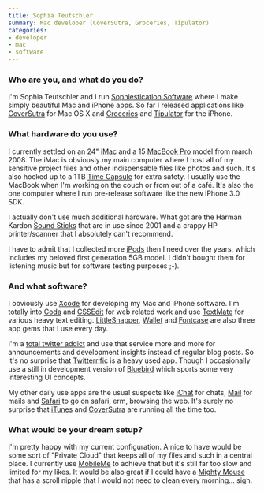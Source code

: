 ```yaml
---
title: Sophia Teutschler
summary: Mac developer (CoverSutra, Groceries, Tipulator)
categories:
- developer
- mac
- software
---
```


### Who are you, and what do you do?

I'm Sophia Teutschler and I run [Sophiestication Software](http://sophiestication.com "Sophia's software website.") where I make simply beautiful Mac and iPhone apps. So far I released applications like [CoverSutra][] for Mac OS X and [Groceries][groceries-ios] and [Tipulator][tipulator-ios] for the iPhone.

### What hardware do you use?

I currently settled on an 24" [iMac][] and a 15 [MacBook Pro][macbook-pro] model from march 2008. The iMac is obviously my main computer where I host all of my sensitive project files and other indispensable files like photos and such. It's also hocked up to a 1TB [Time Capsule][time-capsule] for extra safety. I usually use the MacBook when I'm working on the couch or from out of a café. It's also the one computer where I run pre-release software like the new iPhone 3.0 SDK.

I actually don't use much additional hardware. What got are the Harman Kardon [Sound Sticks][soundsticks] that are in use since 2001 and a crappy HP printer/scanner that I absolutely can't recommend.

I have to admit that I collected more [iPods][ipod] then I need over the years, which includes my beloved first generation 5GB model. I didn't bought them for listening music but for software testing purposes ;-).

### And what software?

I obviously use [Xcode][] for developing my Mac and iPhone software. I'm totally into [Coda][] and [CSSEdit][] for web related work and use [TextMate][] for various heavy text editing. [LittleSnapper][], [Wallet][] and [Fontcase][] are also three app gems that I use every day. 

I'm a [total twitter addict](http://twitter.com/sophiestication "Sophia on Twitter.") and use that service more and more for announcements and development insights instead of regular blog posts. So it's no surprise that [Twitterrific][] is a heavy used app. Though I occasionally use a still in development version of [Bluebird][] which sports some very interesting UI concepts.

My other daily use apps are the usual suspects like [iChat][] for chats, [Mail][] for mails and [Safari][] to go on safari, erm, browsing the web. It's surely no surprise that [iTunes][] and [CoverSutra][] are running all the time too.

### What would be your dream setup?

I'm pretty happy with my current configuration. A nice to have would be some sort of "Private Cloud" that keeps all of my files and such in a central place. I currently use [MobileMe][mobile-me] to achieve that but it's still far too slow and limited for my likes. It would be also great if I could have a [Mighty Mouse][mighty-mouse] that has a scroll nipple that I would not need to clean every morning... sigh.

[ipod]: https://www.apple.com/ipod/ "A music player."
[imac]: https://www.apple.com/imac/ "An all-in-one computer."
[time-capsule]: https://www.apple.com/airport-time-capsule/ "A WiFi access point and backup system."
[soundsticks]: https://en.wikipedia.org/wiki/Harman_Kardon#SoundSticks "Swanky-looking computer speakers."
[macbook-pro]: https://www.apple.com/macbook-pro/ "A laptop."
[mighty-mouse]: https://en.wikipedia.org/wiki/Apple_Mighty_Mouse "A wireless mouse."
[ichat]: https://en.wikipedia.org/wiki/IChat "An AIM/Jabber client included with Mac OS X."
[itunes]: https://www.apple.com/itunes/ "A jukebox application and online store."
[groceries-ios]: http://appcrawlr.com/ios/groceries "A smart shopping list for the iPhone."
[twitterrific]: https://twitterrific.com/mac "A Twitter client for the Mac."
[tipulator-ios]: https://itunes.apple.com/us/app/tipulator/id284935446 "A tipping calculator for the iPhone."
[textmate]: http://macromates.com/ "A text editor for the Mac."
[safari]: https://www.apple.com/safari/ "A fast web browser."
[fontcase]: https://blog.sketchapp.com/post/65603011680/retiring-fontcase "A font management tool for the Mac."
[mobile-me]: https://en.wikipedia.org/wiki/MobileMe "An online 'cloud' service (mail, calendar, etc)."
[mail]: https://en.wikipedia.org/wiki/Mail_(application) "The default Mac OS X mail client."
[coversutra]: https://www.macworld.com/article/1055171/coversutra.html "An iTunes controller for the Mac."
[cssedit]: https://www.macworld.com/article/1131901/cssedit26.html "A stylesheet editor for the Mac."
[coda]: https://panic.com/coda/ "A single-window HTML/web tool for the Mac."
[xcode]: https://en.wikipedia.org/wiki/Xcode "An IDE for Mac developers."
[bluebird]: http://bluebirdapp.com/ "A fresh Twitter client for the Mac."
[littlesnapper]: https://realmacsoftware.com/ember/ "A screen capture and collection tool for the Mac."
[wallet]: http://www.acrylicapps.com/wallet/ "A secure data bucket application for the Mac."
